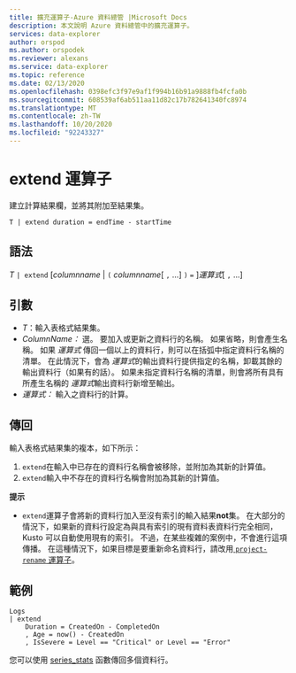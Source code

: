 ```yaml
---
title: 擴充運算子-Azure 資料總管 |Microsoft Docs
description: 本文說明 Azure 資料總管中的擴充運算子。
services: data-explorer
author: orspod
ms.author: orspodek
ms.reviewer: alexans
ms.service: data-explorer
ms.topic: reference
ms.date: 02/13/2020
ms.openlocfilehash: 0398efc3f97e9af1f994b16b91a9888fb4fcfa0b
ms.sourcegitcommit: 608539af6ab511aa11d82c17b782641340fc8974
ms.translationtype: MT
ms.contentlocale: zh-TW
ms.lasthandoff: 10/20/2020
ms.locfileid: "92243327"
---
```

# <a name="extend-operator"></a>extend 運算子

建立計算結果欄，並將其附加至結果集。

```kusto
T | extend duration = endTime - startTime
```

## <a name="syntax"></a>語法

*T* `| extend` [*columnname*  |  `(` *columnname*[ `,` ...] `)` `=` ]*運算式*[ `,` ...]

## <a name="arguments"></a>引數

* *T*：輸入表格式結果集。
* *ColumnName：* 選。 要加入或更新之資料行的名稱。 如果省略，則會產生名稱。 如果 *運算式* 傳回一個以上的資料行，則可以在括弧中指定資料行名稱的清單。 在此情況下，會為 *運算式*的輸出資料行提供指定的名稱，卸載其餘的輸出資料行（如果有的話）。 如果未指定資料行名稱的清單，則會將所有具有所產生名稱的 *運算式*輸出資料行新增至輸出。
* *運算式：* 輸入之資料行的計算。

## <a name="returns"></a>傳回

輸入表格式結果集的複本，如下所示：
1. `extend`在輸入中已存在的資料行名稱會被移除，並附加為其新的計算值。
2. `extend`輸入中不存在的資料行名稱會附加為其新的計算值。

**提示**

* `extend`運算子會將新的資料行加入至沒有索引的輸入結果**not**集。 在大部分的情況下，如果新的資料行設定為與具有索引的現有資料表資料行完全相同，Kusto 可以自動使用現有的索引。 不過，在某些複雜的案例中，不會進行這項傳播。 在這種情況下，如果目標是要重新命名資料行，請改用[ `project-rename` 運算子](projectrenameoperator.md)。

## <a name="example"></a>範例

```kusto
Logs
| extend
    Duration = CreatedOn - CompletedOn
    , Age = now() - CreatedOn
    , IsSevere = Level == "Critical" or Level == "Error"
```

您可以使用 [series_stats](series-statsfunction.md) 函數傳回多個資料行。